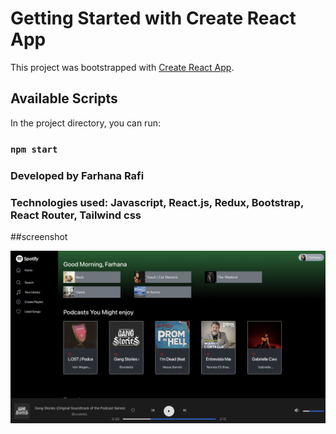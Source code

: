 # Getting Started with Create React App

This project was bootstrapped with [Create React App](https://github.com/facebook/create-react-app).

## Available Scripts

In the project directory, you can run:

### `npm start`

### Developed by Farhana Rafi

### Technologies used: Javascript, React.js, Redux, Bootstrap, React Router, Tailwind css

##screenshot

![Screenshot](screenshot.png)
